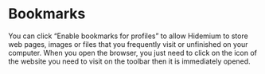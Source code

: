 # Bookmarks

You can click “Enable bookmarks for profiles” to allow Hidemium to store web pages, images or files that you frequently visit or unfinished on your computer. When  you open the browser, you just need to click on the icon of the website you need to visit on the toolbar then it is immediately opened.
